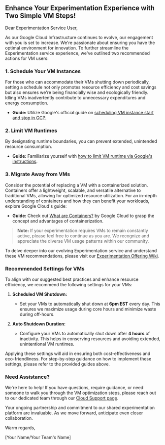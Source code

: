## Enhance Your Experimentation Experience with Two Simple VM Steps!

Dear Experimentation Service User,

As our Google Cloud Infrastructure continues to evolve, our engagement with you is set to increase. We're passionate about ensuring you have the optimal environment for innovation. To further streamline the Experimentation service experience, we've outlined two recommended actions for VM users:

### 1. Schedule Your VM Instances  
For those who can accommodate their VMs shutting down periodically, setting a schedule not only promotes resource efficiency and cost savings but also ensures we're being financially wise and ecologically friendly. Idling VMs inadvertently contribute to unnecessary expenditures and energy consumption.
- **Guide:** Utilize Google's official guide on [scheduling VM instance start and stop in GCP](https://cloud.google.com/compute/docs/instances/schedule-instance-start-stop?authuser=1#console).

### 2. Limit VM Runtimes  
By designating runtime boundaries, you can prevent extended, unintended resource consumption.
- **Guide:** Familiarize yourself with [how to limit VM runtime via Google's instructions](https://cloud.google.com/compute/docs/instances/limit-vm-runtime?authuser=1).

### 3. Migrate Away from VMs  
Consider the potential of replacing a VM with a containerized solution. Containers offer a lightweight, scalable, and versatile alternative to traditional VMs, allowing for optimized resource utilization. For an in-depth understanding of containers and how they can benefit your workloads, explore Google Cloud's guide:
- **Guide:** Check out [What are Containers?](https://cloud.google.com/learn/what-are-containers?authuser=1) by Google Cloud to grasp the concept and advantages of containerization.



> **Note:** If your experimentation requires VMs to remain constantly active, please feel free to continue as you are. We recognize and appreciate the diverse VM usage patterns within our community.

To delve deeper into our evolving Experimentation service and understand these VM recommendations, please visit our [Experimentation Offering Wiki](https://github.com/PHACDataHub/Wiki/wiki/Experimentation-Offering).

### Recommended Settings for VMs

To align with our suggested best practices and enhance resource efficiency, we recommend the following settings for your VMs:

1. **Scheduled VM Shutdown:**  
   - Set your VMs to automatically shut down at **6pm EST** every day. This ensures we maximize usage during core hours and minimize waste during off-hours.
   
2. **Auto Shutdown Duration:**  
   - Configure your VMs to automatically shut down after **4 hours** of inactivity. This helps in conserving resources and avoiding extended, unintentional VM runtimes.

Applying these settings will aid in ensuring both cost-effectiveness and eco-friendliness. For step-by-step guidance on how to implement these settings, please refer to the provided guides above.


### Need Assistance?  
We're here to help! If you have questions, require guidance, or need someone to walk you through the VM optimization steps, please reach out to our dedicated team through our [Cloud Support page](https://github.com/PHACDataHub/Wiki/wiki/Cloud-Support).

Your ongoing partnership and commitment to our shared experimentation platform are invaluable. As we move forward, anticipate even closer collaboration.

Warm regards,

[Your Name/Your Team's Name]
